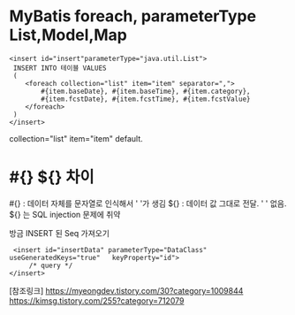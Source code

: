 # MyBatis foreach, parameterType List,Model,Map

```
<insert id="insert"parameterType="java.util.List">
 INSERT INTO 테이블 VALUES
 (
    <foreach collection="list" item="item" separator=",">
        #{item.baseDate}, #{item.baseTime}, #{item.category},
        #{item.fcstDate}, #{item.fcstTime}, #{item.fcstValue}
    </foreach>
 )
</insert>
 ```

 collection="list" item="item" default.

 # #{} ${} 차이
 #{} : 데이터 자체를 문자열로 인식해서 ' '가 생김
 ${} : 데이터 값 그대로 전달. ' ' 없음. ${} 는 SQL injection 문제에 취약

 방금 INSERT 된 Seq 가져오기
```
 <insert id="insertData" parameterType="DataClass" useGeneratedKeys="true"   keyProperty="id">
     /* query */
</insert>
```

 [참조링크]
https://myeongdev.tistory.com/30?category=1009844
https://kimsg.tistory.com/255?category=712079